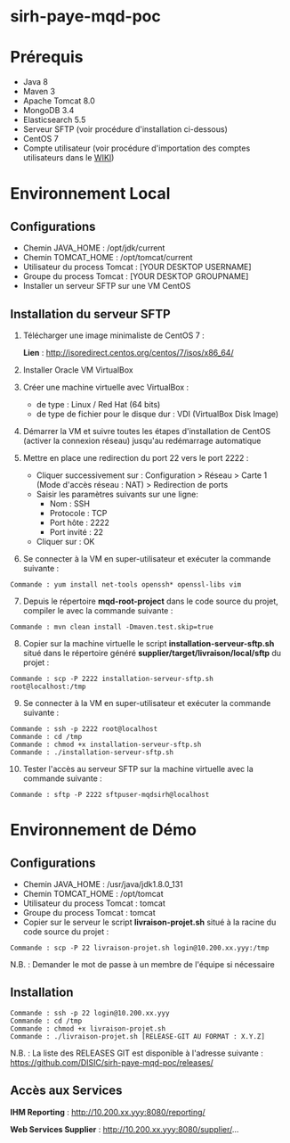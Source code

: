 # sirh-paye-mqd-poc

Prérequis
=====================

* Java 8
* Maven 3
* Apache Tomcat 8.0
* MongoDB 3.4
* Elasticsearch 5.5
* Serveur SFTP (voir procédure d'installation ci-dessous)
* CentOS 7
* Compte utilisateur (voir procédure d'importation des comptes utilisateurs dans le [WIKI](https://github.com/DISIC/sirh-paye-mqd-poc/wiki))


Environnement Local
=====================

Configurations
--------------------

* Chemin JAVA_HOME : /opt/jdk/current
* Chemin TOMCAT_HOME : /opt/tomcat/current
* Utilisateur du process Tomcat : [YOUR DESKTOP USERNAME]
* Groupe du process Tomcat : [YOUR DESKTOP GROUPNAME]
* Installer un serveur SFTP sur une VM CentOS

Installation du serveur SFTP
--------------------

1. Télécharger une image minimaliste de CentOS 7 :

	**Lien** : http://isoredirect.centos.org/centos/7/isos/x86_64/

2. Installer Oracle VM VirtualBox
3. Créer une machine virtuelle avec VirtualBox :
	* de type : Linux / Red Hat (64 bits)
	* de type de fichier pour le disque dur : VDI (VirtualBox Disk Image)
4. Démarrer la VM et suivre toutes les étapes d'installation de CentOS (activer la connexion réseau) jusqu'au redémarrage automatique
5. Mettre en place une redirection du port 22 vers le port 2222 :
	* Cliquer successivement sur : Configuration > Réseau > Carte 1 (Mode d'accès réseau : NAT) > Redirection de ports
	* Saisir les paramètres suivants sur une ligne: 
		* Nom : SSH
		* Protocole : TCP
		* Port hôte : 2222
		* Port invité : 22
	* Cliquer sur : OK
6. Se connecter à la VM en super-utilisateur et exécuter la commande suivante :
<pre><code>Commande : yum install net-tools openssh* openssl-libs vim</code></pre>
7. Depuis le répertoire **mqd-root-project** dans le code source du projet, compiler le avec la commande suivante :
<pre><code>Commande : mvn clean install -Dmaven.test.skip=true</code></pre>
8. Copier sur la machine virtuelle le script **installation-serveur-sftp.sh** situé dans le répertoire généré **supplier/target/livraison/local/sftp** du projet :
<pre><code>Commande : scp -P 2222 installation-serveur-sftp.sh root@localhost:/tmp</code></pre>
9. Se connecter à la VM en super-utilisateur et exécuter la commande suivante :
<pre><code>Commande : ssh -p 2222 root@localhost
Commande : cd /tmp
Commande : chmod +x installation-serveur-sftp.sh
Commande : ./installation-serveur-sftp.sh</code></pre>
10. Tester l'accès au serveur SFTP sur la machine virtuelle avec la commande suivante :
<pre><code>Commande : sftp -P 2222 sftpuser-mqdsirh@localhost</code></pre>

Environnement de Démo
=====================

Configurations
--------------------

* Chemin JAVA_HOME : /usr/java/jdk1.8.0_131
* Chemin TOMCAT_HOME : /opt/tomcat
* Utilisateur du process Tomcat : tomcat
* Groupe du process Tomcat : tomcat
* Copier sur le serveur le script **livraison-projet.sh** situé à la racine du code source du projet :
<pre><code>Commande : scp -P 22 livraison-projet.sh login@10.200.xx.yyy:/tmp</code></pre>

N.B. : Demander le mot de passe à un membre de l'équipe si nécessaire

Installation
--------------------

<pre><code>Commande : ssh -p 22 login@10.200.xx.yyy
Commande : cd /tmp
Commande : chmod +x livraison-projet.sh
Commande : ./livraison-projet.sh [RELEASE-GIT AU FORMAT : X.Y.Z]</code></pre>

N.B. : La liste des RELEASES GIT est disponible à l'adresse suivante :<br/>
https://github.com/DISIC/sirh-paye-mqd-poc/releases/

Accès aux Services
--------------------

**IHM Reporting** : http://10.200.xx.yyy:8080/reporting/

**Web Services Supplier** : http://10.200.xx.yyy:8080/supplier/...
